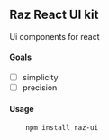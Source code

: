 ## Raz React UI kit
Ui components for react

#### Goals
- [ ] simplicity 
- [ ] precision 

#### Usage 

```
	npm install raz-ui
``` 